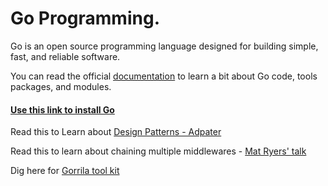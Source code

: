 #  Go Programming.

Go is an open source programming language designed for building simple, fast, and 
reliable software.

You can read the official [documentation](https://go.dev/doc/tutorial/getting-started) to learn a bit about Go code, tools packages,
and modules.

#### [Use this link to install Go](https://go.dev/doc/install)

Read this to Learn about [Design Patterns - Adpater](https://medium.com/@CodewithChetan/design-patterns-adapter-decorator-fcad6c37f97f)

Read this to learn about chaining multiple middlewares - [Mat Ryers' talk](https://medium.com/@matryer/writing-middleware-in-golang-and-how-go-makes-it-so-much-fun-4375c1246e81)

Dig here for [Gorrila tool kit](https://gorilla.github.io/)
